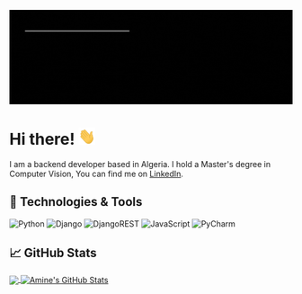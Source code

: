 
![](https://github.com/A-M-Amine/A-M-Amine/blob/main/Banner.gif)

# Hi there! <img src="https://github.com/A-M-Amine/A-M-Amine/blob/main/wave.gif" width="30px" height="30px" />

I am a backend developer based in Algeria. I hold a Master's degree in Computer Vision,
You can find me on <a href="https://www.linkedin.com/in/ahmane-mohamed-amine/">LinkedIn</a>.

## 🔧 Technologies & Tools
![Python](https://img.shields.io/badge/python-3670A0?style=for-the-badge&logo=python&logoColor=ffdd54)
![Django](https://img.shields.io/badge/django-%23092E20.svg?style=for-the-badge&logo=django&logoColor=white)
![DjangoREST](https://img.shields.io/badge/DJANGO-REST-ff1709?style=for-the-badge&logo=django&logoColor=white&color=ff1709&labelColor=gray)
![JavaScript](https://img.shields.io/badge/javascript-%23323330.svg?style=for-the-badge&logo=javascript&logoColor=%23F7DF1E)
![PyCharm](https://img.shields.io/badge/pycharm-143?style=for-the-badge&logo=pycharm&logoColor=black&color=black&labelColor=green)




## &#x1f4c8; GitHub Stats

<a href="https://github.com/A-M-Amine">
  <img align="center" src="https://github-readme-stats.vercel.app/api/top-langs/?username=A-M-Amine&hide=java,html,tex&title_color=ffffff&text_color=c9cacc&icon_color=2bbc8a&bg_color=1d1f21&langs_count=3" />
</a>
<a href="https://github.com/A-M-Amine">
  <img align="center" src="https://github-readme-stats.vercel.app/api?username=A-M-Amine&show_icons=true&line_height=27&count_private=true&title_color=ffffff&text_color=c9cacc&icon_color=2bbc8a&bg_color=1d1f21" alt="Amine's GitHub Stats" />
</a>








<!-- Resources -->
<!-- Icons: https://simpleicons.org/ -->
<!-- GitHub Stats: https://github.com/anuraghazra/github-readme-stats -->
<!-- Emojis: https://emojipedia.org/emoji/ -->
<!-- HTML Emojis: https://www.fileformat.info/index.htm -->
<!-- Shields: https://shields.io/ -->
<!-- Awesome GitHub Profile README: https://github.com/abhisheknaiidu/awesome-github-profile-readme -->
